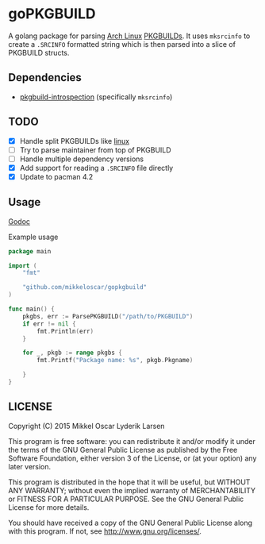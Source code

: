 # goPKGBUILD

A golang package for parsing [Arch Linux][archlinux] [PKGBUILDs][pkgbuilds]. It
uses `mksrcinfo` to create a `.SRCINFO` formatted string which is then parsed
into a slice of PKGBUILD structs.

## Dependencies

* [pkgbuild-introspection][pkg-introspec] (specifically `mksrcinfo`)

## TODO

- [x] Handle split PKGBUILDs like [linux][linux-pkg]
- [ ] Try to parse maintainer from top of PKGBUILD
- [ ] Handle multiple dependency versions
- [x] Add support for reading a `.SRCINFO` file directly
- [x] Update to pacman 4.2

## Usage

[Godoc][godoc]

Example usage

```go
package main

import (
    "fmt"

    "github.com/mikkeloscar/gopkgbuild"
)

func main() {
    pkgbs, err := ParsePKGBUILD("/path/to/PKGBUILD")
    if err != nil {
        fmt.Println(err)
    }

    for _, pkgb := range pkgbs {
        fmt.Printf("Package name: %s", pkgb.Pkgname)

    }
}
```

## LICENSE

Copyright (C) 2015  Mikkel Oscar Lyderik Larsen

This program is free software: you can redistribute it and/or modify
it under the terms of the GNU General Public License as published by
the Free Software Foundation, either version 3 of the License, or
(at your option) any later version.

This program is distributed in the hope that it will be useful,
but WITHOUT ANY WARRANTY; without even the implied warranty of
MERCHANTABILITY or FITNESS FOR A PARTICULAR PURPOSE.  See the
GNU General Public License for more details.

You should have received a copy of the GNU General Public License
along with this program.  If not, see <http://www.gnu.org/licenses/>.


[archlinux]: http://archlinux.org
[pkgbuilds]: https://wiki.archlinux.org/index.php/PKGBUILD
[linux-pkg]: https://projects.archlinux.org/svntogit/packages.git/tree/trunk/PKGBUILD?h=packages/linux
[pkg-introspec]: https://github.com/falconindy/pkgbuild-introspection
[godoc]: https://godoc.org/github.com/mikkeloscar/gopkgbuild

